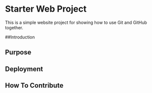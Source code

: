 # Starter Web Project
This is a simple website project for showing how to use Git and GitHub together.

##Introduction

## Purpose

## Deployment

## How To Contribute